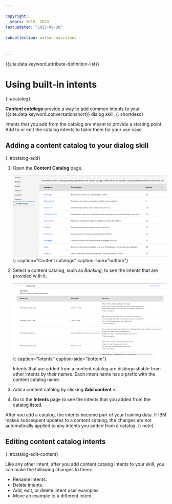 ```yaml
---

copyright:
  years: 2015, 2023
lastupdated: "2023-09-28"

subcollection: watson-assistant


---
```


{{site.data.keyword.attribute-definition-list}}

# Using built-in intents
{: #catalog}

***Content catalogs*** provide a way to add common intents to your {{site.data.keyword.conversationshort}} dialog skill.
{: shortdesc}

Intents that you add from the catalog are meant to provide a starting point. Add to or edit the catalog intents to tailor them for your use case.

## Adding a content catalog to your dialog skill
{: #catalog-add}

1.  Open the **Content Catalog** page.

    ![Screen capture that shows available catalogs](images/catalog-overview.png){: caption="Content catalogs" caption-side="bottom"}

1.  Select a content catalog, such as *Banking*, to see the intents that are provided with it.

    ![Screen capture that shows Banking category intents](images/catalog-open.png){: caption="Intents" caption-side="bottom"}

    Intents that are added from a content catalog are distinguishable from other intents by their names. Each intent name has a prefix with the content catalog name.

1.  Add a content catalog by clicking **Add content +**.

1.  Go to the **Intents** page to see the intents that you added from the catalog listed.

After you add a catalog, the intents become part of your training data. If IBM makes subsequent updates to a content catalog, the changes are not automatically applied to any intents you added from a catalog.
{: note}

## Editing content catalog intents
{: #catalog-edit-content}

Like any other intent, after you add content catalog intents to your skill, you can make the following changes to them:

- Rename intents.
- Delete intents.
- Add, edit, or delete intent user examples.
- Move an example to a different intent.
